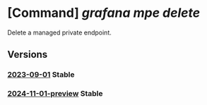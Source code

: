# [Command] _grafana mpe delete_

Delete a managed private endpoint.

## Versions

### [2023-09-01](/Resources/mgmt-plane/L3N1YnNjcmlwdGlvbnMve30vcmVzb3VyY2Vncm91cHMve30vcHJvdmlkZXJzL21pY3Jvc29mdC5kYXNoYm9hcmQvZ3JhZmFuYS97fS9tYW5hZ2VkcHJpdmF0ZWVuZHBvaW50cy97fQ==/2023-09-01.xml) **Stable**

<!-- mgmt-plane /subscriptions/{}/resourcegroups/{}/providers/microsoft.dashboard/grafana/{}/managedprivateendpoints/{} 2023-09-01 -->

### [2024-11-01-preview](/Resources/mgmt-plane/L3N1YnNjcmlwdGlvbnMve30vcmVzb3VyY2Vncm91cHMve30vcHJvdmlkZXJzL21pY3Jvc29mdC5kYXNoYm9hcmQvZ3JhZmFuYS97fS9tYW5hZ2VkcHJpdmF0ZWVuZHBvaW50cy97fQ==/2024-11-01-preview.xml) **Stable**

<!-- mgmt-plane /subscriptions/{}/resourcegroups/{}/providers/microsoft.dashboard/grafana/{}/managedprivateendpoints/{} 2024-11-01-preview -->
